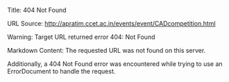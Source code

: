 Title: 404 Not Found

URL Source: http://apratim.ccet.ac.in/events/event/CADcompetition.html

Warning: Target URL returned error 404: Not Found

Markdown Content:
The requested URL was not found on this server.

Additionally, a 404 Not Found error was encountered while trying to use an ErrorDocument to handle the request.
